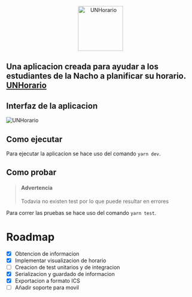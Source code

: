 <p align="center">
  <a href="http://jdaar.github.io/UNHorario" target="blank"><img src="https://svgshare.com/i/m_Z.svg" width="120" alt="UNHorario" /></a>
</p>

Una aplicacion creada para ayudar a los estudiantes de la Nacho a planificar su horario. [UNHorario](https://jdaar.github.io/UNHorario)
---

## Interfaz de la aplicacion

![UNHorario](https://i.postimg.cc/RZRFsntZ/Screenshot-2022-09-11-at-13-47-21-UNHorario.png)

## Como ejecutar

Para ejecutar la aplicacion se hace uso del comando `yarn dev`.

## Como probar 

> #### Advertencia
> Todavia no existen test por lo que puede resultar en errores

Para correr las pruebas se hace uso del comando `yarn test`.

# Roadmap
- [x] Obtencion de informacion
- [x] Implementar visualizacion de horario
- [ ] Creacion de test unitarios y de integracion
- [x] Serializacion y guardado de informacion
- [x] Exportacion a formato ICS
- [ ] Añadir soporte para movil
